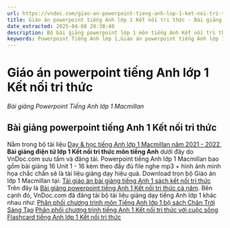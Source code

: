 ```yaml
---
url: https://vndoc.com/giao-an-powerpoint-tieng-anh-lop-1-ket-noi-tri-thuc-242262
title: Giáo án powerpoint tiếng Anh lớp 1 Kết nối tri thức - Bài giảng Powerpoint Tiếng Anh lớp 1 Macmillan - VnDoc.com
date_extracted: 2025-04-08 20:38:40
description: Bộ bài giảng powerpoint lớp 1 môn tiếng Anh Kết nối tri thức bao gồm toàn bộ bài giảng điện tử tiếng Anh lớp 1 Macmillan Unit 1 - 16 giúp quý thầy cô lên giáo án powerpoint tiếng Anh 1 cả năm hiệu quả.
keywords: Powerpoint Tiếng Anh lớp 1,Giáo án powerpoint tiếng Anh lớp 1 Kết nối tri thức,Powerpoint Tiếng Anh lớp 1 macmillan,Bài giảng powerpoint Tiếng anh 1,Bài giảng powerpoint Tiếng anh 1 macmillan,Bài giảng powerpoint Tiếng anh 1 kết nối tri thức,giáo án tiếng anh lớp 1 macmillan,giáo án tiếng anh 1 kết nối tri thức
---
```


# Giáo án powerpoint tiếng Anh lớp 1 Kết nối tri thức
 _Bài giảng Powerpoint Tiếng Anh lớp 1 Macmillan_
## Bài giảng powerpoint tiếng Anh 1 Kết nối tri thức
Nằm trong bộ tài liệu [Dạy & học tiếng Anh lớp 1 Macmillan năm 2021 - 2022](<https://vndoc.com/bai-giang-tieng-anh1>), **Bài giảng điện tử lớp 1 Kết nối tri thức môn tiếng Anh** dưới đây do VnDoc.com sưu tầm và đăng tải. Powerpoint tiếng Anh lớp 1 Macmillan bao gồm bài giảng 16 Unit 1 - 16 kèm theo đầy đủ file nghe mp3 + hình ảnh minh họa chắc chắn sẽ là tài liệu giảng dạy hiệu quả.
Download trọn bộ Giáo án lớp 1 Macmillan tại:
[Tải giáo án bài giảng tiếng Anh 1 sách kết nối tri thức](<https://vndoc.com/download/giao-an-powerpoint-tieng-anh-lop-1-ket-noi-tri-thuc-242262>)
Trên đây là [Bài giảng powerpoint tiếng Anh 1 Kết nối tri thức cả năm](<https://vndoc.com/giao-an-powerpoint-tieng-anh-lop-1-ket-noi-tri-thuc-242262>). Bên cạnh đó, VnDoc.com đã đăng tải bộ tài liệu giảng dạy tiếng Anh lớp 1 khác nhau như:
[Phân phối chương trình môn Tiếng Anh lớp 1 bộ sách Chân Trời Sáng Tạo](<https://vndoc.com/phan-phoi-chuong-trinh-mon-tieng-anh-lop-1-bo-sach-chan-troi-sang-tao-202698>)
[Phân phối chương trình tiếng Anh 1 Kết nối tri thức với cuộc sống](<https://vndoc.com/phan-phoi-chuong-trinh-tieng-anh-1-ket-noi-tri-thuc-voi-cuoc-song-234965>)
[Flashcard tiếng Anh lớp 1 Kết nối tri thức](<https://vndoc.com/flashcard-tieng-anh-lop-1-ket-noi-tri-thuc-242260>)
